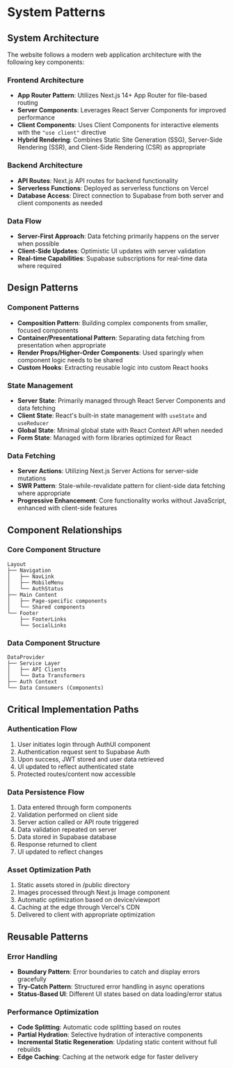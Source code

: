 # System Patterns

## System Architecture
The website follows a modern web application architecture with the following key components:

### Frontend Architecture
- **App Router Pattern**: Utilizes Next.js 14+ App Router for file-based routing
- **Server Components**: Leverages React Server Components for improved performance
- **Client Components**: Uses Client Components for interactive elements with the `"use client"` directive
- **Hybrid Rendering**: Combines Static Site Generation (SSG), Server-Side Rendering (SSR), and Client-Side Rendering (CSR) as appropriate

### Backend Architecture
- **API Routes**: Next.js API routes for backend functionality
- **Serverless Functions**: Deployed as serverless functions on Vercel
- **Database Access**: Direct connection to Supabase from both server and client components as needed

### Data Flow
- **Server-First Approach**: Data fetching primarily happens on the server when possible
- **Client-Side Updates**: Optimistic UI updates with server validation
- **Real-time Capabilities**: Supabase subscriptions for real-time data where required

## Design Patterns

### Component Patterns
- **Composition Pattern**: Building complex components from smaller, focused components
- **Container/Presentational Pattern**: Separating data fetching from presentation when appropriate
- **Render Props/Higher-Order Components**: Used sparingly when component logic needs to be shared
- **Custom Hooks**: Extracting reusable logic into custom React hooks

### State Management
- **Server State**: Primarily managed through React Server Components and data fetching
- **Client State**: React's built-in state management with `useState` and `useReducer`
- **Global State**: Minimal global state with React Context API when needed
- **Form State**: Managed with form libraries optimized for React

### Data Fetching
- **Server Actions**: Utilizing Next.js Server Actions for server-side mutations
- **SWR Pattern**: Stale-while-revalidate pattern for client-side data fetching where appropriate
- **Progressive Enhancement**: Core functionality works without JavaScript, enhanced with client-side features

## Component Relationships

### Core Component Structure
```
Layout
├── Navigation
│   ├── NavLink
│   ├── MobileMenu
│   └── AuthStatus
├── Main Content
│   ├── Page-specific components
│   └── Shared components
└── Footer
    ├── FooterLinks
    └── SocialLinks
```

### Data Component Structure
```
DataProvider
├── Service Layer
│   ├── API Clients
│   └── Data Transformers
├── Auth Context
└── Data Consumers (Components)
```

## Critical Implementation Paths

### Authentication Flow
1. User initiates login through AuthUI component
2. Authentication request sent to Supabase Auth
3. Upon success, JWT stored and user data retrieved
4. UI updated to reflect authenticated state
5. Protected routes/content now accessible

### Data Persistence Flow
1. Data entered through form components
2. Validation performed on client side
3. Server action called or API route triggered
4. Data validation repeated on server
5. Data stored in Supabase database
6. Response returned to client
7. UI updated to reflect changes

### Asset Optimization Path
1. Static assets stored in /public directory
2. Images processed through Next.js Image component
3. Automatic optimization based on device/viewport
4. Caching at the edge through Vercel's CDN
5. Delivered to client with appropriate optimization

## Reusable Patterns

### Error Handling
- **Boundary Pattern**: Error boundaries to catch and display errors gracefully
- **Try-Catch Pattern**: Structured error handling in async operations
- **Status-Based UI**: Different UI states based on data loading/error status

### Performance Optimization
- **Code Splitting**: Automatic code splitting based on routes
- **Partial Hydration**: Selective hydration of interactive components
- **Incremental Static Regeneration**: Updating static content without full rebuilds
- **Edge Caching**: Caching at the network edge for faster delivery
